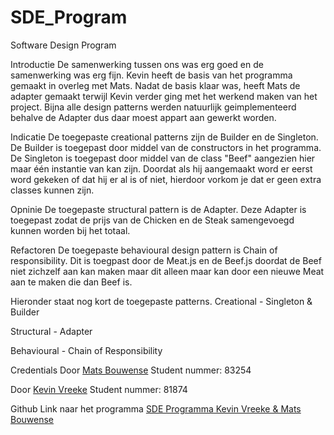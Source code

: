 # SDE_Program
Software Design Program

Introductie
De samenwerking tussen ons was erg goed en de samenwerking was erg fijn.
Kevin heeft de basis van het programma gemaakt in overleg met Mats.
Nadat de basis klaar was, heeft Mats de adapter gemaakt terwijl Kevin verder ging met het werkend maken van het project.
Bijna alle design patterns werden natuurlijk geimplementeerd behalve de Adapter dus daar moest appart aan gewerkt worden.

Indicatie
De toegepaste creational patterns zijn de Builder en de Singleton.
De Builder is toegepast door middel van de constructors in het programma.
De Singleton is toegepast door middel van de class "Beef" aangezien hier maar één instantie van kan zijn. Doordat als hij aangemaakt word er eerst word gekeken of dat hij er al is of niet, hierdoor vorkom je dat er geen extra classes kunnen zijn.

Opninie
De toegepaste structural pattern is de Adapter.
Deze Adapter is toegepast zodat de prijs van de Chicken en de Steak samengevoegd kunnen worden bij het totaal.

Refactoren
De toegepaste behavioural design pattern is Chain of responsibility.
Dit is toegpast door de Meat.js en de Beef.js doordat de Beef niet zichzelf aan kan maken maar dit alleen maar kan door een nieuwe Meat aan te maken die dan Beef is.

Hieronder staat nog kort de toegepaste patterns. 
Creational - Singleton & Builder

Structural - Adapter

Behavioural - Chain of Responsibility

Credentials
Door [Mats Bouwense](https://github.com/MatsBNL) Student nummer: 83254

Door [Kevin Vreeke](https://github.com/vree0028) Student nummer: 81874

Github Link naar het programma
[SDE Programma Kevin Vreeke & Mats Bouwense](https://github.com/vree0028/SDE_Program)
